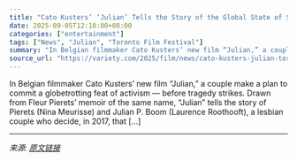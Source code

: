```yaml
---
title: "Cato Kusters’ ‘Julian’ Tells the Story of the Global State of Same-Sex Marriage Through the Eyes of One Couple — Watch Trailer"
date: 2025-09-05T12:10:00+08:00
categories: ["entertainment"]
tags: ["News", "Julian", "Toronto Film Festival"]
summary: "In Belgian filmmaker Cato Kusters’ new film “Julian,” a couple make a plan to commit a globetrotting feat of activism — before tragedy strikes. Drawn from Fleur Pierets’ memoir of the same name, “Juli"
source_url: "https://variety.com/2025/film/news/cato-kusters-julian-toronto-1236508353/"
---
```


In Belgian filmmaker Cato Kusters’ new film “Julian,” a couple make a plan to commit a globetrotting feat of activism — before tragedy strikes. Drawn from Fleur Pierets’ memoir of the same name, “Julian” tells the story of Pierets (Nina Meurisse) and Julian P. Boom (Laurence Roothooft), a lesbian couple who decide, in 2017, that [&#8230;]

---

*来源: [原文链接](https://variety.com/2025/film/news/cato-kusters-julian-toronto-1236508353/)*
